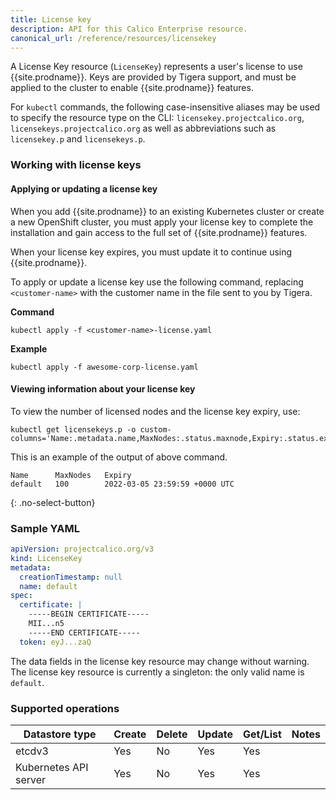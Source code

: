 ```yaml
---
title: License key
description: API for this Calico Enterprise resource. 
canonical_url: /reference/resources/licensekey
---
```


A License Key resource (`LicenseKey`) represents a user's license to use {{site.prodname}}. Keys are
provided by Tigera support, and must be applied to the cluster to enable
{{site.prodname}} features.

For `kubectl` commands, the following case-insensitive aliases may be used to specify
the resource type on the CLI: `licensekey.projectcalico.org`, `licensekeys.projectcalico.org`
as well as abbreviations such as `licensekey.p` and `licensekeys.p`.

### Working with license keys

#### Applying or updating a license key

When you add {{site.prodname}} to an existing Kubernetes cluster or create a
new OpenShift cluster, you must apply your license key to complete the installation
and gain access to the full set of {{site.prodname}} features.

When your license key expires, you must update it to continue using {{site.prodname}}.

To apply or update a license key use the following command, replacing `<customer-name>`
with the customer name in the file sent to you by Tigera.

**Command**
```
kubectl apply -f <customer-name>-license.yaml
```

**Example**
```
kubectl apply -f awesome-corp-license.yaml
```

#### Viewing information about your license key

To view the number of licensed nodes and the license key expiry, use:

```
kubectl get licensekeys.p -o custom-columns='Name:.metadata.name,MaxNodes:.status.maxnode,Expiry:.status.expiry'
```

This is an example of the output of above command.

```
Name      MaxNodes   Expiry
default   100        2022-03-05 23:59:59 +0000 UTC
```
{: .no-select-button}

### Sample YAML

```yaml
apiVersion: projectcalico.org/v3
kind: LicenseKey
metadata:
  creationTimestamp: null
  name: default
spec:
  certificate: |
    -----BEGIN CERTIFICATE-----
    MII...n5
    -----END CERTIFICATE-----
  token: eyJ...zaQ
```

The data fields in the license key resource may change without warning.  The license key resource
is currently a singleton: the only valid name is `default`.

### Supported operations

| Datastore type        | Create | Delete | Update | Get/List | Notes
|-----------------------|--------|--------|--------|----------|------
| etcdv3                | Yes    |   No   | Yes    | Yes      |
| Kubernetes API server | Yes    |   No   | Yes    | Yes      |
